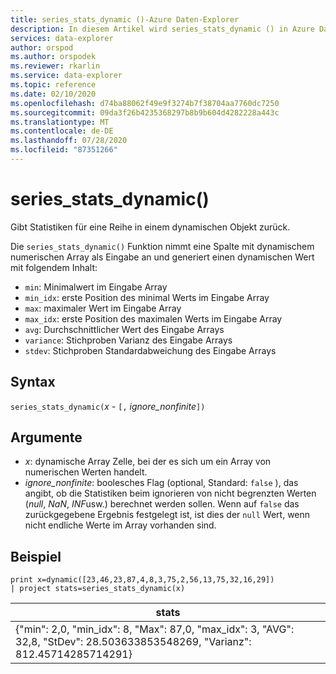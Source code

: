 ```yaml
---
title: series_stats_dynamic ()-Azure Daten-Explorer
description: In diesem Artikel wird series_stats_dynamic () in Azure Daten-Explorer beschrieben.
services: data-explorer
author: orspod
ms.author: orspodek
ms.reviewer: rkarlin
ms.service: data-explorer
ms.topic: reference
ms.date: 02/10/2020
ms.openlocfilehash: d74ba88062f49e9f3274b7f38704aa7760dc7250
ms.sourcegitcommit: 09da3f26b4235368297b8b9b604d4282228a443c
ms.translationtype: MT
ms.contentlocale: de-DE
ms.lasthandoff: 07/28/2020
ms.locfileid: "87351266"
---
```

# <a name="series_stats_dynamic"></a>series_stats_dynamic()

Gibt Statistiken für eine Reihe in einem dynamischen Objekt zurück.  

Die `series_stats_dynamic()` Funktion nimmt eine Spalte mit dynamischem numerischen Array als Eingabe an und generiert einen dynamischen Wert mit folgendem Inhalt:
* `min`: Minimalwert im Eingabe Array
* `min_idx`: erste Position des minimal Werts im Eingabe Array
* `max`: maximaler Wert im Eingabe Array
* `max_idx`: erste Position des maximalen Werts im Eingabe Array
* `avg`: Durchschnittlicher Wert des Eingabe Arrays
* `variance`: Stichproben Varianz des Eingabe Arrays
* `stdev`: Stichproben Standardabweichung des Eingabe Arrays

## <a name="syntax"></a>Syntax

`series_stats_dynamic(`*x* - `[,` *ignore_nonfinite*`])`

## <a name="arguments"></a>Argumente

* *x*: dynamische Array Zelle, bei der es sich um ein Array von numerischen Werten handelt. 
* *ignore_nonfinite*: boolesches Flag (optional, Standard: `false` ), das angibt, ob die Statistiken beim ignorieren von nicht begrenzten Werten (*null*, *NaN*, *INF*usw.) berechnet werden sollen. Wenn auf `false` das zurückgegebene Ergebnis festgelegt ist, ist dies der `null` Wert, wenn nicht endliche Werte im Array vorhanden sind.

## <a name="example"></a>Beispiel

<!-- csl: https://help.kusto.windows.net:443/Samples -->
```kusto
print x=dynamic([23,46,23,87,4,8,3,75,2,56,13,75,32,16,29]) 
| project stats=series_stats_dynamic(x)
```

|stats
|---|
|{"min": 2,0, "min_idx": 8, "Max": 87,0, "max_idx": 3, "AVG": 32,8, "StDev": 28.503633853548269, "Varianz": 812.45714285714291}
